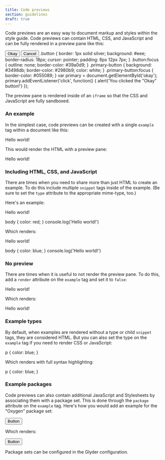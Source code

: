 ```yaml
---
title: Code previews
section: guidelines
draft: true
---
```


Code previews are an easy way to document markup and styles within the
style guide. Code previews can contain HTML, CSS, and JavaScript and can be
fully rendered in a preview pane like this:

<example>
  <snippet type="text/html">
    <button id="okay" class="button primary-button" type="button">
      Okay
    </button>
    <button class="button" type="button">
      Cancel
    </button>
  </snippet>
  <snippet type="text/css">
    .button {
      border: 1px solid silver;
      background: #eee;
      border-radius: 18px;
      cursor: pointer;
      padding: 6px 12px 7px;
    }
    .button:focus {
      outline: none;
      border-color: #39a0d9;
    }
    .primary-button {
      background: #3498db;
      border-color: #2980b9;
      color: white;
    }
    .primary-button:focus {
      border-color: #055089;
    }
  </snippet>
  <snippet type="text/javascript">
    var primary = document.getElementById('okay');
    primary.addEventListener('click', function() {
      alert('You clicked the "Okay" button!')
    });
  </snippet>
</example>

The preview pane is rendered inside of an `iframe` so that the CSS and
JavaScript are fully sandboxed.

### An example

In the simplest case, code previews can be created with a single `example` tag
within a document like this:

<example render="false">
  <example>
    <p>Hello world!</p>
  </example>
</example>

This would render the HTML with a preview pane:

<example>
  <p>Hello world!</p>
</example>

### Including HTML, CSS, and JavaScript

There are times when you need to share more than just HTML to create an
example. To do this include multiple `snippet` tags inside of the example. (Be
sure to set the `type` attribute to the appropriate mime-type, too.)

Here's an example:

<example render="true">
  <example>
    <snippet type="text/html">
      <p>Hello world!</p>
    </snippet>
    <snippet type="text/css">
      body { color: red; }
    </snippet>
    <snippet type="text/javascript">
      console.log('Hello world!')
    </snippet>
  </example>
</example>

Which renders:

<example>
  <snippet type="text/html">
    <p>Hello world!</p>
  </snippet>
  <snippet type="text/css">
    body { color: blue; }
  </snippet>
  <snippet type="text/javascript">
    console.log('Hello world!')
  </snippet>
</example>


### No preview

There are times when it is useful to not render the preview pane. To do this,
add a `render` attribute on the `example` tag and set it to `false`:

<example render="false">
  <example render="false">
    <p>Hello world!</p>
  </example>
</example>

Which renders:

<example render="false">
  <p>Hello world!</p>
</example>


### Example types

By default, when examples are rendered without a type or child `snippet` tags,
they are considered HTML. But you can also set the type on the `example` tag if
you need to render CSS or JavaScript:

<example render="false">
  <example type="text/css" render="false">
    p { color: blue; }
  </example>
</example>

Which renders with full syntax highlighting:

<example type="text/css" render="false">
  p { color: blue; }
</example>


### Example packages

Code previews can also contain additional JavaScript and Stylesheets by
associating them with a package set. This is done through the `package` attribute
on the `example` tag. Here's how you would add an example for the "Oxygen"
package set:

<example render="false">
  <example packages="oxygen">
    <button class="button">Button</button>
  </example>
</example>

Which renders:

<example packages="oxygen">
  <button class="button">Button</button>
</example>

Package sets can be configured in the Glyder configuration.
